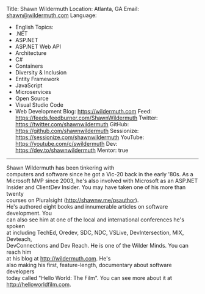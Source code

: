 Title: Shawn Wildermuth
Location: Atlanta, GA
Email: shawn@wildermuth.com
Language:
  - English
Topics:
  - .NET
  - ASP.NET
  - ASP.NET Web API
  - Architecture
  - C#
  - Containers
  - Diversity & Inclusion
  - Entity Framework
  - JavaScript
  - Microservices
  - Open Source
  - Visual Studio Code
  - Web Development
Blog: https://wildermuth.com
Feed: https://feeds.feedburner.com/ShawnWildermuth
Twitter: https://twitter.com/shawnwildermuth
GitHub: https://github.com/shawnwildermuth
Sessionize: https://sessionize.com/shawnwildermuth
YouTube: https://youtube.com/c/swildermuth
Dev: https://dev.to/shawnwildermuth
Mentor: true
---
Shawn Wildermuth has been tinkering with<br>computers and software since he got a Vic-20 back in the early '80s. As a<br>Microsoft MVP since 2003, he's also involved with Microsoft as an ASP.NET<br>Insider and ClientDev Insider. You may have taken one of his more than twenty<br>courses on Pluralsight (http://shawnw.me/psauthor).<br>He's authored eight books and innumerable articles on software development. You<br>can also see him at one of the local and international conferences he's spoken<br>at including TechEd, Oredev, SDC, NDC, VSLive, DevIntersection, MIX, Devteach,<br>DevConnections and Dev Reach. He is one of the Wilder Minds. You can reach him<br>at his blog at http://wildermuth.com. He's<br>also making his first, feature-length, documentary about software developers<br>today called "Hello World: The Film". You can see more about it at http://helloworldfilm.com.
